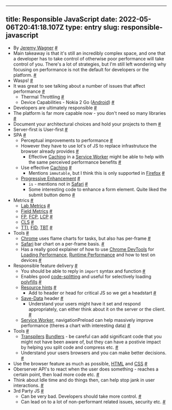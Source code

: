 
---
title: Responsible JavaScript 
date: 2022-05-06T20:41:18.107Z
type: entry
slug: responsible-javascript
---
* By [Jeremy Wagner](../../entry/jeremy-wagner) [#](#628256dd-4ef6-4500-97f8-1227a571bfb8)<a name="628256dd-4ef6-4500-97f8-1227a571bfb8"></a>
* Main takeaway is that it's still an incredibly complex space, and one that a developer has to take control of otherwise poor performance will take control of you. There's a lot of strategies, but I'm still left wondering why focusing on performance is not the default for developers or the platform. [#](#c0a8174e-fdf5-4a00-9c5d-3fffd75c6a4b)<a name="c0a8174e-fdf5-4a00-9c5d-3fffd75c6a4b"></a>
* Wasps! [#](#451b3173-70ba-4d6c-9181-3e702d058ead)<a name="451b3173-70ba-4d6c-9181-3e702d058ead"></a>
* It was great to see talking about a number of issues that affect performance [#](#bbd555a8-9835-4299-a679-3af29c2975d8)<a name="bbd555a8-9835-4299-a679-3af29c2975d8"></a>
  * Thermal Throttling [#](#d54b1d09-6d84-40f6-acd8-d406dca39686)<a name="d54b1d09-6d84-40f6-acd8-d406dca39686"></a>
  * Device Capabilities - Nokia 2 Go ([Android](../../entry/android)) [#](#cbf90525-e1e4-4343-b1f4-1a4255874c8e)<a name="cbf90525-e1e4-4343-b1f4-1a4255874c8e"></a>
* Developers are ultimately responsible [#](#cc8c8329-333f-431d-9bc8-ef40efce54cc)<a name="cc8c8329-333f-431d-9bc8-ef40efce54cc"></a>
* The platform is far more capable now - you don't need so many libraries [#](#285322a5-b9c5-4254-9e65-59f7a59f5998)<a name="285322a5-b9c5-4254-9e65-59f7a59f5998"></a>
* Document your architectural choices and hold your projects to them [#](#b268f17b-e2d5-4f4b-a653-d8a7cd55adb7)<a name="b268f17b-e2d5-4f4b-a653-d8a7cd55adb7"></a>
* Server-first is User-first [#](#d8047eac-69f8-4a3d-9a98-f32159a05e7c)<a name="d8047eac-69f8-4a3d-9a98-f32159a05e7c"></a>
* SPA [#](#7f763276-9b50-4985-94ce-1e32d3709e33)<a name="7f763276-9b50-4985-94ce-1e32d3709e33"></a>
  * Perceptual improvements to performance [#](#0904c7e9-3556-44ed-b739-2a578ab5a866)<a name="0904c7e9-3556-44ed-b739-2a578ab5a866"></a>
  * However they have to use lot's of JS to replace infrastrutuce the browser already provides [#](#e2ccec4a-08ef-4292-88f3-3c201f2a9cfa)<a name="e2ccec4a-08ef-4292-88f3-3c201f2a9cfa"></a>
    * Effective [Caching](../../entry/caching) in a [Service Worker](../../entry/service-worker) might be able to help with the same perceived performance benefits [#](#69f4a1e9-51fa-47d5-8915-38ff3aba7790)<a name="69f4a1e9-51fa-47d5-8915-38ff3aba7790"></a>
  * Use effective [Caching](../../entry/caching) [#](#71615fa9-1bea-41e8-98cd-b9c8a19ba19c)<a name="71615fa9-1bea-41e8-98cd-b9c8a19ba19c"></a>
    * Mentions `immutable`, but I think this is only supported in [Firefox](../../entry/firefox) [#](#4a9363a5-c6c9-4f0f-b904-397c3f1e4677)<a name="4a9363a5-c6c9-4f0f-b904-397c3f1e4677"></a>
  * [Progressive Enhancement](../../entry/progressive-enhancement) [#](#e1f38cc6-ba90-46fd-b95a-82cf8b984f07)<a name="e1f38cc6-ba90-46fd-b95a-82cf8b984f07"></a>
    * `is` - mentions not in [Safari](../../entry/safari) [#](#623ad4b7-7aac-4990-ad7e-593a379918c3)<a name="623ad4b7-7aac-4990-ad7e-593a379918c3"></a>
    * Some interesting code to enhance a form element. Quite liked the submit button demo [#](#8e0050cc-13a3-4b42-815c-eb1e8f25bbff)<a name="8e0050cc-13a3-4b42-815c-eb1e8f25bbff"></a>
* Metrics [#](#bee46139-876f-4057-985e-0c12cf3da75a)<a name="bee46139-876f-4057-985e-0c12cf3da75a"></a>
  * [Lab Metrics](../../entry/lab-metrics) [#](#e0c5e19d-982e-4b70-8d39-7e2785e9e759)<a name="e0c5e19d-982e-4b70-8d39-7e2785e9e759"></a>
  * [Field Metrics](../../entry/field-metrics) [#](#005e49b8-8097-49c5-ade4-ff09d32ae156)<a name="005e49b8-8097-49c5-ade4-ff09d32ae156"></a>
  * [FP](../../entry/fp), [FCP](../../entry/fcp), [LCP](../../entry/lcp) [#](#43948c8b-fd72-4c76-b0c4-91c388d0f32a)<a name="43948c8b-fd72-4c76-b0c4-91c388d0f32a"></a>
  * [CLS](../../entry/cls) [#](#a2cc83ca-24a2-4544-8ff6-87f21ef881d0)<a name="a2cc83ca-24a2-4544-8ff6-87f21ef881d0"></a>
  * [TTI](../../entry/tti), [FID](../../entry/fid), [TBT](../../entry/tbt) [#](#a8975cfe-3039-4adf-af0f-3200512b2c43)<a name="a8975cfe-3039-4adf-af0f-3200512b2c43"></a>
* Tools [#](#82287115-a09e-40cd-ba66-d5d947c77fd7)<a name="82287115-a09e-40cd-ba66-d5d947c77fd7"></a>
  * [Chrome](../../entry/chrome) uses flame charts for tasks, but also has per-frame [#](#7d97669f-992d-44b7-bfeb-7663c65b6e4c)<a name="7d97669f-992d-44b7-bfeb-7663c65b6e4c"></a>
  * [Safari](../../entry/safari) bar chart on a per-frame basis. [#](#4d1b0965-5182-4864-a302-2ade0dd0d65e)<a name="4d1b0965-5182-4864-a302-2ade0dd0d65e"></a>
  * Has a really good explainer of how to use [Chrome DevTools](../../entry/chrome-devtools) for [Loading Performance](../../entry/loading-performance), [Runtime Performance](../../entry/runtime-performance) and how to test on devices [#](#0ee752b1-57b5-4e8f-b28e-ce6d53f4d9ea)<a name="0ee752b1-57b5-4e8f-b28e-ce6d53f4d9ea"></a>
* Responsible feature delivery [#](#2f444970-7a49-4edf-8128-e17917e00556)<a name="2f444970-7a49-4edf-8128-e17917e00556"></a>
  * You should be able to reply in `import` syntax and function [#](#d11369bd-e8f7-46a0-aa57-c5db698ef27c)<a name="d11369bd-e8f7-46a0-aa57-c5db698ef27c"></a>
  * Enables good [code-splitting](../../entry/code-splitting) and useful for selectively loading [polyfills](../../entry/polyfills) [#](#5c333979-63ca-4351-a818-ebd932a0b8a3)<a name="5c333979-63ca-4351-a818-ebd932a0b8a3"></a>
  * [Resource hints](../../entry/resource-hints) [#](#3af48ee8-c9bf-4d3f-ab3b-93c3c91c7217)<a name="3af48ee8-c9bf-4d3f-ab3b-93c3c91c7217"></a>
    * Add to header or head for critical JS so we get a headstart [#](#4da95c48-2388-403a-950f-69dfff98130c)<a name="4da95c48-2388-403a-950f-69dfff98130c"></a>
  * [Save-Data](../../entry/save-data) header [#](#12bf5c44-c514-4056-b2ea-4b1fb91b9a2a)<a name="12bf5c44-c514-4056-b2ea-4b1fb91b9a2a"></a>
    * Understand your users might have it set and respond appropriately, can either think about it on the server or the client. [#](#87f223d8-963c-4570-9461-0793acf37ee1)<a name="87f223d8-963c-4570-9461-0793acf37ee1"></a>
  * [Service Worker](../../entry/service-worker), navigationPreload can help massively improve performance (theres a chart with interesting data) [#](#3c2fff45-57fe-4c9f-8de3-c91ad8b06535)<a name="3c2fff45-57fe-4c9f-8de3-c91ad8b06535"></a>
* Tools [#](#d4f0facf-e3aa-4936-b005-7413cc1cdb34)<a name="d4f0facf-e3aa-4936-b005-7413cc1cdb34"></a>
  * [Transpilers](../../entry/transpilers) [Bundlers](../../entry/bundlers) - be careful can add significant code that you might not have been aware of, but they can have a postivie impact by helping you split code and compress etc. [#](#c2addfe7-b78d-467c-bcd0-590addf59e51)<a name="c2addfe7-b78d-467c-bcd0-590addf59e51"></a>
  * Understand your users browsers and you can make better decisions. [#](#9fc0831e-3a2d-4b46-a67b-fee0f0a36802)<a name="9fc0831e-3a2d-4b46-a67b-fee0f0a36802"></a>
* Use the browser feature as much as possible, [HTML](../../entry/html) and [CSS](../../entry/css) [#](#13a8d08b-5fcd-44f4-b8d9-a12148225a22)<a name="13a8d08b-5fcd-44f4-b8d9-a12148225a22"></a>
* Oberserver API's to react when the user does something - reaches a certain point, then load more code etc. [#](#a23ca58b-3f12-4501-9a57-7f8c855e8b7b)<a name="a23ca58b-3f12-4501-9a57-7f8c855e8b7b"></a>
* Think about Idle time and do things then, can help stop jank in user interactions. [#](#fb335476-9e27-41d8-864a-d09aad0842a4)<a name="fb335476-9e27-41d8-864a-d09aad0842a4"></a>
* 3rd Party JS [#](#f03c8401-aec8-4bb7-b3fb-6e750a3c81e9)<a name="f03c8401-aec8-4bb7-b3fb-6e750a3c81e9"></a>
  * Can be very bad. Developers should take more control. [#](#ce276da2-0397-447b-9b2d-c40ee4b2a791)<a name="ce276da2-0397-447b-9b2d-c40ee4b2a791"></a>
  * Can lead on to a lot of non-performant related issues, security etc. [#](#c2c8e86b-090b-4c42-8cea-a0b70412a439)<a name="c2c8e86b-090b-4c42-8cea-a0b70412a439"></a>

